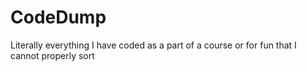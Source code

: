 # CodeDump
Literally everything I have coded as a part of a course or for fun that I cannot properly sort 
